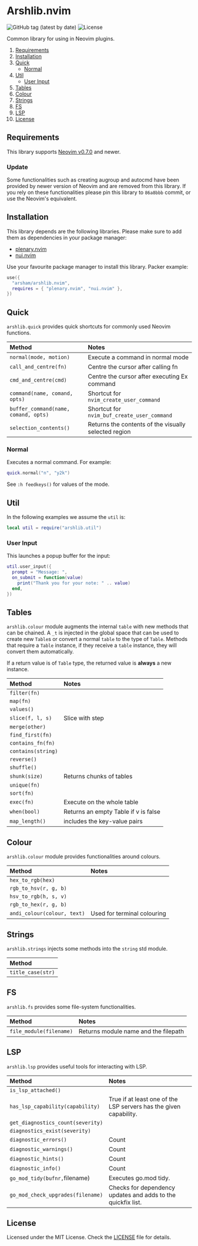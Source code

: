# Arshlib.nvim

![GitHub tag (latest by date)](https://img.shields.io/github/v/tag/arsham/arshlib.nvim)
![License](https://img.shields.io/github/license/arsham/arshlib.nvim)

Common library for using in Neovim plugins.

1. [Requirements](#requirements)
2. [Installation](#installation)
3. [Quick](#quick)
   - [Normal](#normal)
4. [Util](#util)
   - [User Input](#user-input)
5. [Tables](#tables)
6. [Colour](#colour)
7. [Strings](#strings)
8. [FS](#fs)
9. [LSP](#lsp)
10. [License](#license)

## Requirements

This library supports [Neovim
v0.7.0](https://github.com/neovim/neovim/releases/tag/v0.7.0) and newer.

### Update

Some functionalities such as creating augroup and autocmd have been provided by
newer version of Neovim and are removed from this library. If you rely on these
functionalities please pin this library to `86a8bbb` commit, or use the
Neovim's equivalent.

## Installation

This library depends are the following libraries. Please make sure to add them
as dependencies in your package manager:

- [plenary.nvim](https://github.com/nvim-lua/plenary.nvim)
- [nui.nvim](https://github.com/MunifTanjim/nui.nvim)

Use your favourite package manager to install this library. Packer example:

```lua
use({
  "arsham/arshlib.nvim",
  requires = { "plenary.nvim", "nui.nvim" },
})
```

## Quick

`arshlib.quick` provides quick shortcuts for commonly used Neovim functions.

| Method                               | Notes                                                |
| :----------------------------------- | :--------------------------------------------------- |
| `normal(mode, motion)`               | Execute a command in normal mode                     |
| `call_and_centre(fn)`                | Centre the cursor after calling fn                   |
| `cmd_and_centre(cmd)`                | Centre the cursor after executing Ex command         |
| `command(name, comand, opts)`        | Shortcut for `nvim_create_user_command`              |
| `buffer_command(name, comand, opts)` | Shortcut for `nvim_buf_create_user_command`          |
| `selection_contents()`               | Returns the contents of the visually selected region |

### Normal

Executes a normal command. For example:

```lua
quick.normal("n", "y2k")
```

See `:h feedkeys()` for values of the mode.

## Util

In the following examples we assume the `util` is:

```lua
local util = require("arshlib.util")
```

### User Input

This launches a popup buffer for the input:

```lua
util.user_input({
  prompt = "Message: ",
  on_submit = function(value)
    print("Thank you for your note: " .. value)
  end,
})
```

## Tables

`arshlib.colour` module augments the internal `table` with new methods that can
be chained. A `_t` is injected in the global space that can be used to create
new `Table`s or convert a normal `table` to the type of `Table`. Methods that
require a `Table` instance, if they receive a `table` instance, they will
convert them automatically.

If a return value is of `Table` type, the returned value is **always** a new
instance.

| Method             | Notes                                |
| :----------------- | :----------------------------------- |
| `filter(fn)`       |                                      |
| `map(fn)`          |                                      |
| `values()`         |                                      |
| `slice(f, l, s)`   | Slice with step                      |
| `merge(other)`     |                                      |
| `find_first(fn)`   |                                      |
| `contains_fn(fn)`  |                                      |
| `contains(string)` |                                      |
| `reverse()`        |                                      |
| `shuffle()`        |                                      |
| `shunk(size)`      | Returns chunks of tables             |
| `unique(fn)`       |                                      |
| `sort(fn)`         |                                      |
| `exec(fn)`         | Execute on the whole table           |
| `when(bool)`       | Returns an empty Table if v is false |
| `map_length()`     | includes the key-value pairs         |

## Colour

`arshlib.colour` module provides functionalities around colours.

| Method                      | Notes                       |
| :-------------------------- | :-------------------------- |
| `hex_to_rgb(hex)`           |                             |
| `rgb_to_hsv(r, g, b)`       |                             |
| `hsv_to_rgb(h, s, v)`       |                             |
| `rgb_to_hex(r, g, b)`       |                             |
| `andi_colour(colour, text)` | Used for terminal colouring |

## Strings

`arshlib.strings` injects some methods into the `string` std module.

| Method            |
| :---------------- |
| `title_case(str)` |

## FS

`arshlib.fs` provides some file-system functionalities.

| Method                  | Notes                                |
| :---------------------- | :----------------------------------- |
| `file_module(filename)` | Returns module name and the filepath |

## LSP

`arshlib.lsp` provides useful tools for interacting with LSP.

| Method                            | Notes                                                             |
| :-------------------------------- | :---------------------------------------------------------------- |
| `is_lsp_attached()`               |                                                                   |
| `has_lsp_capability(capability)`  | True if at least one of the LSP servers has the given capability. |
| `get_diagnostics_count(severity)` |                                                                   |
| `diagnostics_exist(severity)`     |                                                                   |
| `diagnostic_errors()`             | Count                                                             |
| `diagnostic_warnings()`           | Count                                                             |
| `diagnostic_hints()`              | Count                                                             |
| `diagnostic_info()`               | Count                                                             |
| `go_mod_tidy(bufnr,`filename)     | Executes go.mod tidy.                                             |
| `go_mod_check_upgrades(filename)` | Checks for dependency updates and adds to the quickfix list.      |

## License

Licensed under the MIT License. Check the [LICENSE](./LICENSE) file for details.

<!--
vim: fdl=1 cole=0
-->
